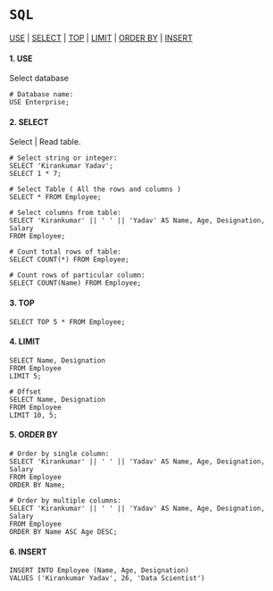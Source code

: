 # `SQL`

<a href=#use>USE</a> | <a href=#select>SELECT</a> | <a href=#top>TOP</a> | <a href=#limit>LIMIT</a> | <a href=#orderby>ORDER BY</a> | <a href=#insert>INSERT</a>


<h4 name=use>1. USE</h4> 

Select database

```mysql
# Database name:
USE Enterprise;
```


<h4 name=select>2. SELECT</h4> 

Select | Read table.

```mysql
# Select string or integer:
SELECT 'Kirankumar Yadav';
SELECT 1 * 7;

# Select Table ( All the rows and columns )
SELECT * FROM Employee;

# Select columns from table:
SELECT 'Kirankumar' || ' ' || 'Yadav' AS Name, Age, Designation, Salary 
FROM Employee;

# Count total rows of table:
SELECT COUNT(*) FROM Employee;

# Count rows of particular column:
SELECT COUNT(Name) FROM Employee;
``` 

<h4 name=top>3. TOP</h4> 

```mysql
SELECT TOP 5 * FROM Employee;
```

<h4 name=top>4. LIMIT</h4> 

```mysql
SELECT Name, Designation
FROM Employee
LIMIT 5;

# Offset
SELECT Name, Designation
FROM Employee
LIMIT 10, 5;
```

<h4 name=orderby>5. ORDER BY</h4>

```mysql
# Order by single column:
SELECT 'Kirankumar' || ' ' || 'Yadav' AS Name, Age, Designation, Salary 
FROM Employee
ORDER BY Name;

# Order by multiple columns:
SELECT 'Kirankumar' || ' ' || 'Yadav' AS Name, Age, Designation, Salary 
FROM Employee
ORDER BY Name ASC Age DESC;
```

<h4 name=insert>6. INSERT</h4>

```mysql
INSERT INTO Employee (Name, Age, Designation)
VALUES ('Kirankumar Yadav', 26, 'Data Scientist')
```
